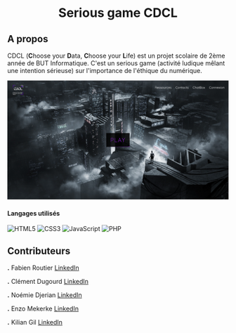 <h1 align="center">Serious game CDCL</h1> 

## A propos
CDCL (**C**hoose your **D**ata, **C**hoose your **L**ife) est un projet scolaire de 2ème année de BUT Informatique. C'est un serious game (activité ludique mêlant une intention sérieuse) sur l'importance de l'éthique du numérique.   

<img src="https://github.com/DugourdClement/SAE_SeriousGame/blob/main/Assets/Fond_site.png"/>

#### Langages utilisés

![HTML5](https://img.shields.io/badge/html5-%23E34F26.svg?style=for-the-badge&logo=html5&logoColor=white)
![CSS3](https://img.shields.io/badge/css3-%231572B6.svg?style=for-the-badge&logo=css3&logoColor=white)
![JavaScript](https://img.shields.io/badge/javascript-%23323330.svg?style=for-the-badge&logo=javascript&logoColor=%23F7DF1E)
![PHP](https://img.shields.io/badge/php-%23777BB4.svg?style=for-the-badge&logo=php&logoColor=white)




## Contributeurs
**.** Fabien Routier [LinkedIn](https://fr.linkedin.com/in/fabien-routier-230312251)

**.** Clément Dugourd [LinkedIn](https://fr.linkedin.com/in/cl%C3%A9ment-dugourd-157374223)

**.** Noémie Djerian [LinkedIn](https://fr.linkedin.com/in/no%C3%A9mie-djerian-916211230)

**.** Enzo Mekerke [LinkedIn](https://fr.linkedin.com/in/enzo-mekerke-320264233)

**.** Kilian Gil [LinkedIn](https://fr.linkedin.com/in/killian-gil-169b45183)
